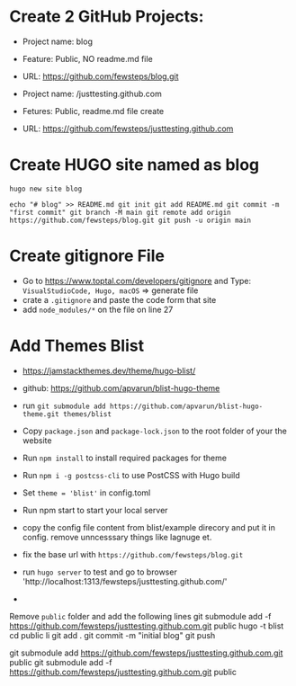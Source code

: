 # Create 2 GitHub Projects: 
- Project name: blog
- Feature: Public, NO readme.md file
- URL: https://github.com/fewsteps/blog.git

- Project name: /justtesting.github.com
- Fetures: Public, readme.md file create
- URL: https://github.com/fewsteps/justtesting.github.com

# Create HUGO site named as blog
`hugo new site blog`

`echo "# blog" >> README.md
git init
git add README.md
git commit -m "first commit"
git branch -M main
git remote add origin https://github.com/fewsteps/blog.git
git push -u origin main`

# Create gitignore File
- Go to https://www.toptal.com/developers/gitignore and Type: `VisualStudioCode, Hugo, macOS` => generate file
- crate a `.gitignore` and paste the code form that site
- add `node_modules/*` on the file on line 27

# Add Themes Blist
- https://jamstackthemes.dev/theme/hugo-blist/
- github: https://github.com/apvarun/blist-hugo-theme

- run `git submodule add https://github.com/apvarun/blist-hugo-theme.git themes/blist`
- Copy `package.json` and `package-lock.json` to the root folder of your the website
- Run `npm install` to install required packages for theme
- Run `npm i -g postcss-cli` to use PostCSS with Hugo build
- Set `theme = 'blist'` in config.toml
- Run npm start to start your local server
- copy the config file content from blist/example direcory and put it in config. remove unncesssary things like lagnuge et.
- fix the base url with `https://github.com/fewsteps/blog.git`
- run `hugo server` to test and go to browser 'http://localhost:1313/fewsteps/justtesting.github.com/' 
-


Remove `public` folder and add the following lines
git submodule add -f https://github.com/fewsteps/justtesting.github.com.git public
hugo -t blist
cd public
li
git add .
git commit -m "initial blog"
git push

git submodule add https://github.com/fewsteps/justtesting.github.com.git public
git submodule add -f https://github.com/fewsteps/justtesting.github.com.git public